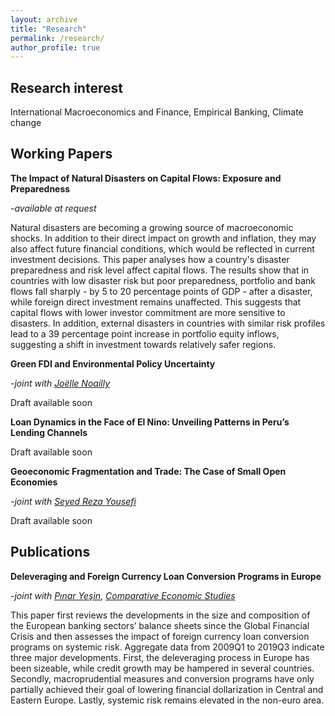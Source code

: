 ```yaml
---
layout: archive
title: "Research"
permalink: /research/
author_profile: true
---
```


## **Research interest**

International Macroeconomics and Finance, Empirical Banking, Climate change

## **Working Papers**

**The Impact of Natural Disasters on Capital Flows: Exposure and Preparedness**

*-available at request*

Natural disasters are becoming a growing source of macroeconomic shocks. In addition to their direct impact on growth and inflation, they may also affect future financial conditions, which would be reflected in current investment decisions. This paper analyses how a country's disaster preparedness and risk level affect capital flows. The results show that in countries with low disaster risk but poor preparedness, portfolio and bank flows fall sharply - by 5 to 20 percentage points of GDP - after a disaster, while foreign direct investment remains unaffected. This suggests that capital flows with lower investor commitment are more sensitive to disasters. In addition, external disasters in countries with similar risk profiles lead to a 39 percentage point increase in portfolio equity inflows, suggesting a shift in investment towards relatively safer regions.

**Green FDI and Environmental Policy Uncertainty**

*-joint with [Joëlle Noailly](https://www.joellenoailly.com/)*

Draft available soon

**Loan Dynamics in the Face of El Nino: Unveiling Patterns in Peru’s Lending Channels**

Draft available soon

**Geoeconomic Fragmentation and Trade: The Case of Small Open Economies**

*-joint with [Seyed Reza Yousefi](https://www.sryousefi.com/)*

Draft available soon

## **Publications**

**Deleveraging and Foreign Currency Loan Conversion Programs in Europe**

*-joint with* [*Pınar Yeşin*](https://www.pinaryesin.com/), [*Comparative Economic Studies*](https://link.springer.com/article/10.1057/s41294-020-00116-1)

This paper first reviews the developments in the size and composition of the European banking sectors’ balance sheets since the Global Financial Crisis and then assesses the impact of foreign currency loan conversion programs on systemic risk. Aggregate data from 2009Q1 to 2019Q3 indicate three major developments. First, the deleveraging process in Europe has been sizeable, while credit growth may be hampered in several countries. Secondly, macroprudential measures and conversion programs have only partially achieved their goal of lowering financial dollarization in Central and Eastern Europe. Lastly, systemic risk remains elevated in the non-euro area.
